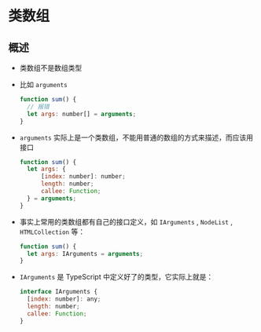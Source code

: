 # 类数组

## 概述

+ 类数组不是数组类型

+ 比如 `arguments`

  ```js
  function sum() {
    // 报错
    let args: number[] = arguments;
  }
  ```

+ `arguments` 实际上是一个类数组，不能用普通的数组的方式来描述，而应该用接口

  ```js
  function sum() {
    let args: {
        [index: number]: number;
        length: number;
        callee: Function;
    } = arguments;
  }
  ```

+ 事实上常用的类数组都有自己的接口定义，如 `IArguments` , `NodeList` , `HTMLCollection` 等：

  ```js
  function sum() {
    let args: IArguments = arguments;
  }
  ```

+ `IArguments` 是 TypeScript 中定义好了的类型，它实际上就是：

  ```js
  interface IArguments {
    [index: number]: any;
    length: number;
    callee: Function;
  }
  ```
